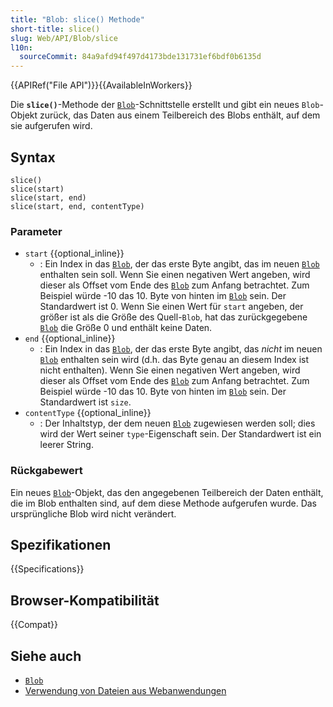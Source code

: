 ```yaml
---
title: "Blob: slice() Methode"
short-title: slice()
slug: Web/API/Blob/slice
l10n:
  sourceCommit: 84a9afd94f497d4173bde131731ef6bdf0b6135d
---
```


{{APIRef("File API")}}{{AvailableInWorkers}}

Die **`slice()`**-Methode der [`Blob`](/de/docs/Web/API/Blob)-Schnittstelle erstellt und gibt ein neues `Blob`-Objekt zurück, das Daten aus einem Teilbereich des Blobs enthält, auf dem sie aufgerufen wird.

## Syntax

```js-nolint
slice()
slice(start)
slice(start, end)
slice(start, end, contentType)
```

### Parameter

- `start` {{optional_inline}}
  - : Ein Index in das [`Blob`](/de/docs/Web/API/Blob), der das erste Byte angibt, das im neuen [`Blob`](/de/docs/Web/API/Blob) enthalten sein soll. Wenn Sie einen negativen Wert angeben, wird dieser als Offset vom Ende des [`Blob`](/de/docs/Web/API/Blob) zum Anfang betrachtet. Zum Beispiel würde -10 das 10. Byte von hinten im [`Blob`](/de/docs/Web/API/Blob) sein. Der Standardwert ist 0. Wenn Sie einen Wert für `start` angeben, der größer ist als die Größe des Quell-`Blob`, hat das zurückgegebene [`Blob`](/de/docs/Web/API/Blob) die Größe 0 und enthält keine Daten.
- `end` {{optional_inline}}
  - : Ein Index in das [`Blob`](/de/docs/Web/API/Blob), der das erste Byte angibt, das _nicht_ im neuen [`Blob`](/de/docs/Web/API/Blob) enthalten sein wird (d.h. das Byte genau an diesem Index ist nicht enthalten). Wenn Sie einen negativen Wert angeben, wird dieser als Offset vom Ende des [`Blob`](/de/docs/Web/API/Blob) zum Anfang betrachtet. Zum Beispiel würde -10 das 10. Byte von hinten im [`Blob`](/de/docs/Web/API/Blob) sein. Der Standardwert ist `size`.
- `contentType` {{optional_inline}}
  - : Der Inhaltstyp, der dem neuen [`Blob`](/de/docs/Web/API/Blob) zugewiesen werden soll; dies wird der Wert seiner `type`-Eigenschaft sein. Der Standardwert ist ein leerer String.

### Rückgabewert

Ein neues [`Blob`](/de/docs/Web/API/Blob)-Objekt, das den angegebenen Teilbereich der Daten enthält, die im Blob enthalten sind, auf dem diese Methode aufgerufen wurde. Das ursprüngliche Blob wird nicht verändert.

## Spezifikationen

{{Specifications}}

## Browser-Kompatibilität

{{Compat}}

## Siehe auch

- [`Blob`](/de/docs/Web/API/Blob)
- [Verwendung von Dateien aus Webanwendungen](/de/docs/Web/API/File_API/Using_files_from_web_applications)
